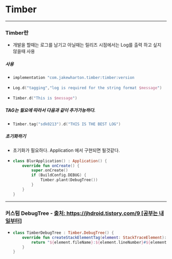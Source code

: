 # Timber
---
### Timber란
* 개발을 할때는 로그를 남기고 아닐때는 릴리즈 시점에서는 Log를 출력 하고 싶지 않을때 사용
##### 사용
* ```gradle
  implementation "com.jakewharton.timber:timber:version
* ```kotlin
  Log.d("tagging","log is required for the string format $message")
* ```kotlin
  Timber.d("This is $message")
##### TAG는 필요에 따라서 다음과 같이 추가가능하다.
* ```kotlin
  Timber.tag("sdk0213").d("THIS IS THE BEST LOG")
##### 초기화하기
* 초기화가 필요하다. Application 에서 구현되면 될것같다.
* ```kotlin
  class BlurApplication() : Application() {
      override fun onCreate() {
          super.onCreate()
          if (BuildConfig.DEBUG) {
              Timber.plant(DebugTree())
          }
      }
  }
---
### 커스텀 DebugTree - [출처: https://jhdroid.tistory.com/9 [공부는 내일부터]](https://jhdroid.tistory.com/9)
* ```kotlin
  class TimberDebugTree : Timber.DebugTree() {
      override fun createStackElementTag(element: StackTraceElement): String? {
          return "${element.fileName}:${element.lineNumber}#${element.methodName}"
      } 
  }
